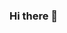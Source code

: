 ### Hi there 👋

<!--
**faisaldadkhan13/faisaldadkhan13** is a ✨ _special_ ✨ repository because its `README.md` (this file) appears on your GitHub profile.

Here are some ideas to get you started:

- 🔭 I’m currently working on open-source projects.
- 🌱 I’m currently learning AI/ML
- 👯 I’m looking to collaborate on ...
- 🤔 I’m looking for help with ...
- 💬 Ask me about Projects
- 📫 How to reach me: faisaldadkhandevops@gmail.com
- 😄 Pronouns: ...
- ⚡ Fun fact: ...
-->
